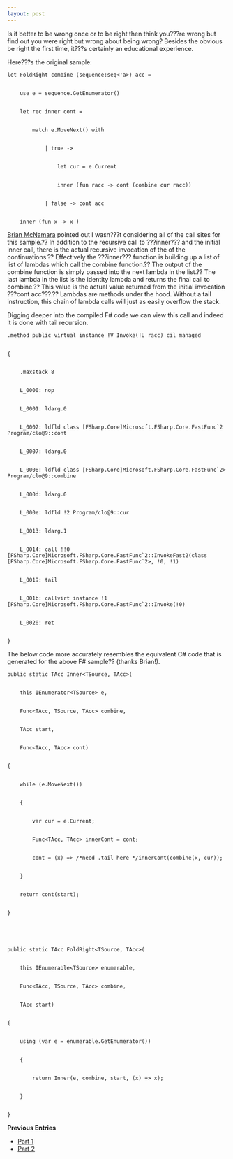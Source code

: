```yaml
---
layout: post
---
```

Is it better to be wrong once or to be right then think you???re wrong but find
out you were right but wrong about being wrong? Besides the obvious be right
the first time, it???s certainly an educational experience.

Here???s the original sample:

    
    
    let FoldRight combine (sequence:seq<'a>) acc = 


        use e = sequence.GetEnumerator()


        let rec inner cont = 


            match e.MoveNext() with


                | true -> 


                    let cur = e.Current


                    inner (fun racc -> cont (combine cur racc))


                | false -> cont acc


        inner (fun x -> x )

[Brian McNamara](http://lorgonblog.spaces.live.com/blog/) pointed out I wasn???t
considering all of the call sites for this sample.?? In addition to the
recursive call to ???inner??? and the initial inner call, there is the actual
recursive invocation of the of the continuations.?? Effectively the ???inner???
function is building up a list of list of lambdas which call the combine
function.?? The output of the combine function is simply passed into the next
lambda in the list.?? The last lambda in the list is the identity lambda and
returns the final call to combine.?? This value is the actual value returned
from the initial invocation ???cont acc???.?? Lambdas are methods under the hood.
Without a tail instruction, this chain of lambda calls will just as easily
overflow the stack.

Digging deeper into the compiled F# code we can view this call and indeed it
is done with tail recursion.

    
    
     


    .method public virtual instance !V Invoke(!U racc) cil managed


    {


        .maxstack 8


        L_0000: nop 


        L_0001: ldarg.0 


        L_0002: ldfld class [FSharp.Core]Microsoft.FSharp.Core.FastFunc`2 Program/clo@9::cont


        L_0007: ldarg.0 


        L_0008: ldfld class [FSharp.Core]Microsoft.FSharp.Core.FastFunc`2> Program/clo@9::combine


        L_000d: ldarg.0 


        L_000e: ldfld !2 Program/clo@9::cur


        L_0013: ldarg.1 


        L_0014: call !!0 [FSharp.Core]Microsoft.FSharp.Core.FastFunc`2::InvokeFast2(class [FSharp.Core]Microsoft.FSharp.Core.FastFunc`2>, !0, !1)


        L_0019: tail 


        L_001b: callvirt instance !1 [FSharp.Core]Microsoft.FSharp.Core.FastFunc`2::Invoke(!0)


        L_0020: ret 


    }

The below code more accurately resembles the equivalent C# code that is
generated for the above F# sample?? (thanks Brian!).

    
    
    public static TAcc Inner<TSource, TAcc>(


        this IEnumerator<TSource> e,


        Func<TAcc, TSource, TAcc> combine,


        TAcc start,


        Func<TAcc, TAcc> cont)


    {


        while (e.MoveNext())


        {


            var cur = e.Current;


            Func<TAcc, TAcc> innerCont = cont;


            cont = (x) => /*need .tail here */innerCont(combine(x, cur));


        }


        return cont(start);


    }


    


    public static TAcc FoldRight<TSource, TAcc>(


        this IEnumerable<TSource> enumerable,


        Func<TAcc, TSource, TAcc> combine,


        TAcc start)


    {


        using (var e = enumerable.GetEnumerator())


        {


            return Inner(e, combine, start, (x) => x);


        }


    }

**Previous Entries**

  * [Part 1](http://blogs.msdn.com/jaredpar/archive/2008/11/10/comparing-continuations-in-f-and-c.aspx)
  * [Part 2](http://blogs.msdn.com/jaredpar/archive/2008/11/11/comparing-continuations-in-c-and-f-part-2.aspx)

